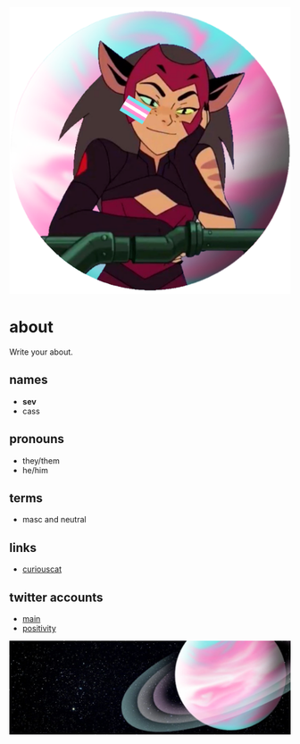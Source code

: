 ![image](icon.png)

# about

Write your about.

## names
- **sev**
- cass

## pronouns
- they/them
- he/him

## terms
- masc and neutral

## links
- [curiouscat](http://curiouscat.qa/theybian)

## twitter accounts
- [main](http://twitter.com/theybian)
- [positivity](http://twitter.com/agenderlesbians)

![image](header.jpg)
